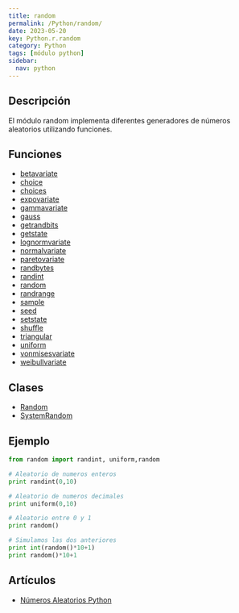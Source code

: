 ```yaml
---
title: random
permalink: /Python/random/
date: 2023-05-20
key: Python.r.random
category: Python
tags: [módulo python]
sidebar:
  nav: python
---
```


## Descripción


El módulo random implementa diferentes generadores de números aleatorios utilizando funciones.


## Funciones

- [betavariate](/Python/random/betavariate/)
- [choice](/Python/random/choice/)
- [choices](/Python/random/choices/)
- [expovariate](/Python/random/expovariate/)
- [gammavariate](/Python/random/gammavariate/)
- [gauss](/Python/random/gauss/)
- [getrandbits](/Python/random/getrandbits/)
- [getstate](/Python/random/getstate/)
- [lognormvariate](/Python/random/lognormvariate/)
- [normalvariate](/Python/random/normalvariate/)
- [paretovariate](/Python/random/paretovariate/)
- [randbytes](/Python/random/randbytes/)
- [randint](/Python/random/randint/)
- [random](/Python/random/random/)
- [randrange](/Python/random/randrange/)
- [sample](/Python/random/sample/)
- [seed](/Python/random/seed/)
- [setstate](/Python/random/setstate/)
- [shuffle](/Python/random/shuffle/)
- [triangular](/Python/random/triangular/)
- [uniform](/Python/random/uniform/)
- [vonmisesvariate](/Python/random/vonmisesvariate/)
- [weibullvariate](/Python/random/weibullvariate/)

## Clases

- [Random](/Python/random/Random/)
- [SystemRandom](/Python/random/SystemRandom/)

## Ejemplo


```python
from random import randint, uniform,random

# Aleatorio de numeros enteros
print randint(0,10)

# Aleatorio de numeros decimales
print uniform(0,10)

# Aleatorio entre 0 y 1
print random()

# Simulamos las dos anteriores
print int(random()*10+1)
print random()*10+1
```


## Artículos

- [Números Aleatorios Python](https://lineadecodigo.com/python/numeros-aleatorios-python/)

